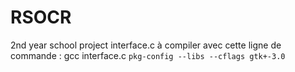 RSOCR
=====

2nd year school project
interface.c à compiler avec cette ligne de commande : gcc interface.c `pkg-config --libs --cflags gtk+-3.0` 
